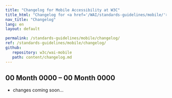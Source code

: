 ```yaml
---
title: "Changelog for Mobile Accessibility at W3C"
title_html: "Changelog for <a href='/WAI/standards-guidelines/mobile/'>Mobile Accessibility at W3C</a>"
nav_title: "Changelog"
lang: en
layout: default

permalink: /standards-guidelines/mobile/changelog/
ref: /standards-guidelines/mobile/changelog/
github:
   repository: w3c/wai-mobile
   path: content/changelog.md
---
```


## 00 Month 0000 – 00 Month 0000

* changes coming soon…
